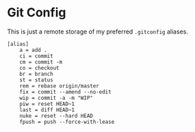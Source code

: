 # Git Config
This is just a remote storage of my preferred `.gitconfig` aliases.

```
[alias]
	a = add .
	ci = commit
	cm = commit -m
	co = checkout
	br = branch
	st = status
	rem = rebase origin/master
	fix = commit --amend --no-edit
	wip = commit -a -m "WIP"
	piw = reset HEAD~1
	last = diff HEAD~1
	nuke = reset --hard HEAD
	fpush = push --force-with-lease
```
